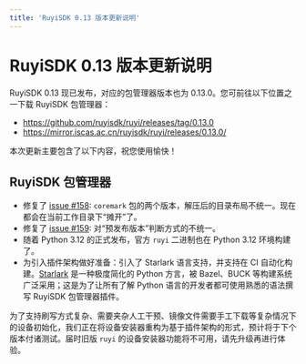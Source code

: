 ```yaml
---
title: 'RuyiSDK 0.13 版本更新说明'
---
```


# RuyiSDK 0.13 版本更新说明

RuyiSDK 0.13 现已发布，对应的包管理器版本也为 0.13.0。您可前往以下位置之一下载 RuyiSDK 包管理器：

* https://github.com/ruyisdk/ruyi/releases/tag/0.13.0
* https://mirror.iscas.ac.cn/ruyisdk/ruyi/releases/0.13.0/

本次更新主要包含了以下内容，祝您使用愉快！

## RuyiSDK 包管理器

* 修复了 [issue #158](https://github.com/ruyisdk/ruyi/issues/158): `coremark` 包的两个版本，解压后的目录布局不统一。现在都会在当前工作目录下“摊开”了。
* 修复了 [issue #159](https://github.com/ruyisdk/ruyi/issues/159): 对“预发布版本”判断方式的不统一。
* 随着 Python 3.12 的正式发布，官方 `ruyi` 二进制也在 Python 3.12 环境构建了。
* 为引入插件架构做好准备：引入了 Starlark 语言支持，并支持在 CI 自动化构建。[Starlark]
  是一种极度简化的 Python 方言，被 Bazel、BUCK 等构建系统广泛采用；这是为了让所有了解
  Python 语言的开发者都可使用熟悉的语法撰写 RuyiSDK 包管理器插件。

[Starlark]: https://github.com/bazelbuild/starlark

为了支持刷写方式复杂、需要夹杂人工干预、镜像文件需要手工下载等复杂情况下的设备初始化，我们正在将设备安装器重构为基于插件架构的形式，预计将于下个版本付诸测试。届时旧版
`ruyi` 的设备安装器功能将不可用，请先升级再进行体验。
